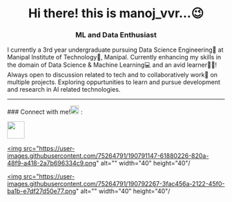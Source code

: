 <h1 align="center">  Hi there! this is manoj_vvr...😉 </h1>
<h3 align="center"> ML and Data Enthusiast </h2>
I currently a 3rd year undergraduate pursuing Data Science Engineering📜 at Manipal Institute of Technology🏫, Manipal. Currently enhancing my skills in the domain of Data Science & Machine Learning💻 and an avid learner🧑‍💻! Always open to discussion related to tech and to collaboratively work🤝 on multiple projects. Exploring oppurtunities to learn and pursue development and research in AI related technologies.
<hr>
### Connect with me!<img src="[https://user-images.githubusercontent.com/75264791/190792267-3fac456a-2122-45f0-ba1b-e7df27d50e77.png](https://user-images.githubusercontent.com/75264791/190795467-8442b9e4-421b-463b-b5b9-fb5900254a75.png)" alt="" width="20" height="20"/>
:
<p> <a href="https://www.linkedin.com/in/atyamvvrmanoj/" target="_blank"> <img src="https://user-images.githubusercontent.com/75264791/190789999-a18481d7-8e6a-4685-b5c3-21f57c74eb9a.png" alt="" width="40" height="40"/</a> 

<a href="https://github.com/manoj24vvr" target="_blank"> <img src="https://user-images.githubusercontent.com/75264791/190791147-61880226-820a-48f9-a418-2a7b696334c9.png" alt="" width="40" height="40"/</a> 
  
  <a href="vvrmanojatyam@gmail.com" target="_blank"> <img src="https://user-images.githubusercontent.com/75264791/190792267-3fac456a-2122-45f0-ba1b-e7df27d50e77.png" alt="" width="40" height="40"/</a> 
</p>

<!--
**manoj24vvr/manoj24vvr** is a ✨ _special_ ✨ repository because its `README.md` (this file) appears on your GitHub profile.

Here are some ideas to get you started:

- 🔭 I’m currently working on ...
- 🌱 I’m currently learning ...
- 👯 I’m looking to collaborate on ...
- 🤔 I’m looking for help with ...
- 💬 Ask me about ...
- 📫 How to reach me: ...
- 😄 Pronouns: ...
- ⚡ Fun fact: ...
-->
